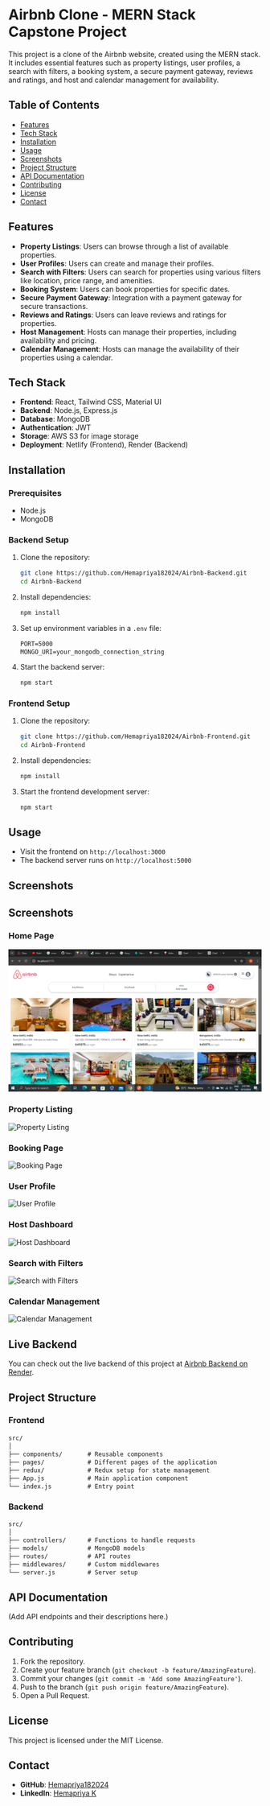 

# Airbnb Clone - MERN Stack Capstone Project

This project is a clone of the Airbnb website, created using the MERN stack. It includes essential features such as property listings, user profiles, a search with filters, a booking system, a secure payment gateway, reviews and ratings, and host and calendar management for availability.

## Table of Contents

- [Features](#features)
- [Tech Stack](#tech-stack)
- [Installation](#installation)
- [Usage](#usage)
- [Screenshots](#screenshots)
- [Project Structure](#project-structure)
- [API Documentation](#api-documentation)
- [Contributing](#contributing)
- [License](#license)
- [Contact](#contact)

## Features

- **Property Listings**: Users can browse through a list of available properties.
- **User Profiles**: Users can create and manage their profiles.
- **Search with Filters**: Users can search for properties using various filters like location, price range, and amenities.
- **Booking System**: Users can book properties for specific dates.
- **Secure Payment Gateway**: Integration with a payment gateway for secure transactions.
- **Reviews and Ratings**: Users can leave reviews and ratings for properties.
- **Host Management**: Hosts can manage their properties, including availability and pricing.
- **Calendar Management**: Hosts can manage the availability of their properties using a calendar.

## Tech Stack

- **Frontend**: React, Tailwind CSS, Material UI
- **Backend**: Node.js, Express.js
- **Database**: MongoDB
- **Authentication**: JWT
- **Storage**: AWS S3 for image storage
- **Deployment**: Netlify (Frontend), Render (Backend)

## Installation

### Prerequisites

- Node.js
- MongoDB

### Backend Setup

1. Clone the repository:

   ```bash
   git clone https://github.com/Hemapriya182024/Airbnb-Backend.git
   cd Airbnb-Backend
   ```

2. Install dependencies:

   ```bash
   npm install
   ```

3. Set up environment variables in a `.env` file:

   ```plaintext
   PORT=5000
   MONGO_URI=your_mongodb_connection_string
   
   ```

4. Start the backend server:

   ```bash
   npm start
   ```

### Frontend Setup

1. Clone the repository:

   ```bash
   git clone https://github.com/Hemapriya182024/Airbnb-Frontend.git
   cd Airbnb-Frontend
   ```

2. Install dependencies:

   ```bash
   npm install
   ```

3. Start the frontend development server:

   ```bash
   npm start
   ```

## Usage

- Visit the frontend on `http://localhost:3000`
- The backend server runs on `http://localhost:5000`

## Screenshots

## Screenshots

### Home Page
![Home Page](/Screenshots/homepage.png)

### Property Listing
![Property Listing](https://github.com/Hemapriya182024/Airbnb-Frontend/raw/main/Screenshots/property-listing.png)

### Booking Page
![Booking Page](https://github.com/Hemapriya182024/Airbnb-Frontend/raw/main/Screenshots/booking-page.png)

### User Profile
![User Profile](https://github.com/Hemapriya182024/Airbnb-Frontend/raw/main/Screenshots/user-profile.png)

### Host Dashboard
![Host Dashboard](https://github.com/Hemapriya182024/Airbnb-Frontend/raw/main/Screenshots/host-dashboard.png)

### Search with Filters
![Search with Filters](https://github.com/Hemapriya182024/Airbnb-Frontend/raw/main/Screenshots/search-filters.png)

### Calendar Management
![Calendar Management](https://github.com/Hemapriya182024/Airbnb-Frontend/raw/main/Screenshots/calendar-management.png)

## Live Backend

You can check out the live backend of this project at [Airbnb Backend on Render](https://airbnb-backend-tm1o.onrender.com/).


## Project Structure

### Frontend

```
src/
│
├── components/       # Reusable components
├── pages/            # Different pages of the application
├── redux/            # Redux setup for state management
├── App.js            # Main application component
└── index.js          # Entry point
```

### Backend

```
src/
│
├── controllers/      # Functions to handle requests
├── models/           # MongoDB models
├── routes/           # API routes
├── middlewares/      # Custom middlewares
└── server.js         # Server setup
```

## API Documentation

(Add API endpoints and their descriptions here.)

## Contributing

1. Fork the repository.
2. Create your feature branch (`git checkout -b feature/AmazingFeature`).
3. Commit your changes (`git commit -m 'Add some AmazingFeature'`).
4. Push to the branch (`git push origin feature/AmazingFeature`).
5. Open a Pull Request.

## License

This project is licensed under the MIT License.

## Contact

- **GitHub**: [Hemapriya182024](https://github.com/Hemapriya182024)
- **LinkedIn**: [Hemapriya K](https://www.linkedin.com/in/hemapriya-k-4536a730b/)

